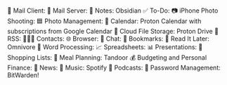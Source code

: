 📨 Mail Client: 
📮 Mail Server: 
📝 Notes: Obsidian
✅ To-Do: 
📷 iPhone Photo Shooting: 
🟦 Photo Management: 
📆 Calendar: Proton Calendar with subscriptions from Google Calendar
📁 Cloud File Storage: Proton Drive
📖 RSS: 
🙍🏻‍♂️ Contacts: 
🌐 Browser: 
💬 Chat: 
🔖 Bookmarks: 
📑 Read It Later: Omnivore
📜 Word Processing: 
📈 Spreadsheets: 
📊 Presentations: 
🛒 Shopping Lists: 
🍴 Meal Planning: Tandoor
💰 Budgeting and Personal Finance: 
📰 News: 
🎵 Music: Spotify
🎤 Podcasts: 
🔐 Password Management: BitWarden!